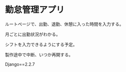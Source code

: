 # 勤怠管理アプリ

ルートページで、出勤、退勤、休憩に入った時間を入力する。

月ごとに出勤状況がわかる。

シフトを入力できるようにする予定。

製作途中で中断、いつか再開する。

Django==2.2.7